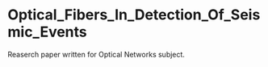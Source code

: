 # Optical_Fibers_In_Detection_Of_Seismic_Events

Reaserch paper written for Optical Networks subject.
